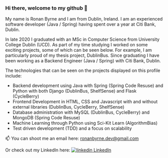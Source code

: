### Hi there, welcome to my github 👋

My name is Ronan Byrne and I am from Dublin, Ireland. I am an experienced software developer (Java / Spring) having spent over a year at Citi Bank, Dublin.  

In late 2020 I graduated with an MSc in Computer Science from University College Dublin (UCD). As part of my time studying I worked on some exciting projects, some of which can be seen below. For example, I am particularly proud of my thesis project, DublinBus. Since graduating I have been working as a Backend Engineer (Java / Spring) with Citi Bank, Dublin.

The technologies that can be seen on the projects displayed on this profile include:

- Backend development using Java with Spring (Spring Code Resuse) and Python with both Django (DublinBus, ShelfSense) and Flask (CycleBerry)
- Frontend Development in HTML, CSS and Javascript with and without external libraries (DublinBus, CycleBerry, ShelfSense)
- Database administration with MySQL (DublinBus, CycleBerry) and MongoDB (Spring Code Resuse)
- Machine Learning through Python using Sci-Kit Learn (AlgorithmBias)
- Test driven development (TDD) and a focus on scalability

📫 You can shoot me an email here: ronanbyrne.dev@gmail.com

Or check out my LinkedIn here: <a href="https://www.linkedin.com/in/ronan-byrne-7311921a8/" rel="nofollow noreferrer"><img src="https://i.stack.imgur.com/gVE0j.png" alt="linkedin"> LinkedIn </a> 


<!--
**ronanb95/ronanb95** is a ✨ _special_ ✨ repository because its `README.md` (this file) appears on your GitHub profile.

Here are some ideas to get you started:

- 🔭 I’m currently working on ...
- 🌱 I’m currently learning ...
- 👯 I’m looking to collaborate on ...
- 🤔 I’m looking for help with ...
- 💬 Ask me about ...
- 📫 How to reach me: ...
- 😄 Pronouns: ...
- ⚡ Fun fact: ...
-->
